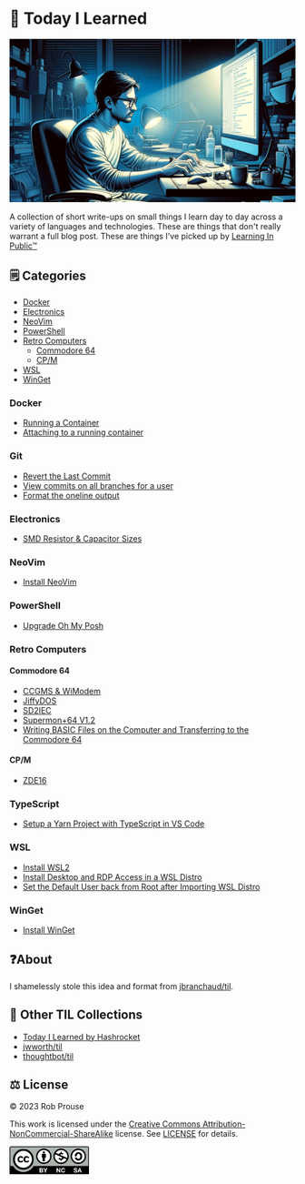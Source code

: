 # 🤖 Today I Learned

![Today I Learned](./img/til-banner.png)

A collection of short write-ups on small things I learn day to day across a variety of languages and technologies. These are things that don't really warrant a full blog post. These are things I've picked up by [Learning In Public™](https://dev.to/jbranchaud/how-i-built-a-learning-machine-45k9)

## 🗒️ Categories

- [Docker](#docker)
- [Electronics](#electronics)
- [NeoVim](#neovim)
- [PowerShell](#powershell)
- [Retro Computers](#retro-computers)
  - [Commodore 64](#commodore-64)
  - [CP/M](#cpm)
- [WSL](#wsl)
- [WinGet](#winget)

### Docker

- [Running a Container](./docker/running-container.md)
- [Attaching to a running container](./docker/attach-container.md)

### Git

- [Revert the Last Commit](./git/revert-last-commit.md)
- [View commits on all branches for a user](./git/view-user-commits.md)
- [Format the oneline output](./git/format-output.md)

### Electronics

- [SMD Resistor & Capacitor Sizes](./electronics/smd-resistors.md)

### NeoVim

- [Install NeoVim](./neovim/install-neovim.md)

### PowerShell

- [Upgrade Oh My Posh](./powershell/upgrade-oh-my-posh.md)

### Retro Computers

#### Commodore 64

- [CCGMS & WiModem](./retro/c64/ccgms.md)
- [JiffyDOS](./retro/c64/jiffy-dos.md)
- [SD2IEC](./retro/c64/SD2IEC.md)
- [Supermon+64 V1.2](./retro/c64/supermod.md)
- [Writing BASIC Files on the Computer and Transferring to the Commodore 64](./retro/c64/tokenize-basic.md)

#### CP/M

- [ZDE16](./retro/cpm/zde16.md)

### TypeScript

- [Setup a Yarn Project with TypeScript in VS Code](./typescript/setup-yarn-with-ts.md)

### WSL

- [Install WSL2](./wsl/install-wsl.md)
- [Install Desktop and RDP Access in a WSL Distro](./wsl/install-rdp.md)
- [Set the Default User back from Root after Importing WSL Distro](./wsl/set-default-user.md)

### WinGet

- [Install WinGet](./winget/install-winget.md)

## ❓About

I shamelessly stole this idea and format from
[jbranchaud/til](https://github.com/jbranchaud/til).

## 🔗 Other TIL Collections

- [Today I Learned by Hashrocket](https://til.hashrocket.com)
- [jwworth/til](https://github.com/jwworth/til)
- [thoughtbot/til](https://github.com/thoughtbot/til)

## ⚖️ License

&copy; 2023 Rob Prouse

This work is licensed under the [Creative Commons Attribution-NonCommercial-ShareAlike](https://creativecommons.org/licenses/by-nc-sa/4.0/) license. See [LICENSE](.\LICENSE) for details.

<img src="./img/by-nc-sa.png" alt="CC BY-NC-SA" width="140" />

